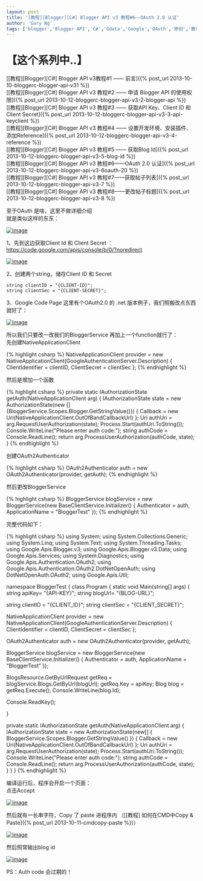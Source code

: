 ```yaml
---
layout: post
title: '[教程][Blogger][C#] Blogger API v3 教程#6——OAuth 2.0 认证'
author: 'Gary Ng'
tags: ['blogger','Blogger API','C#','Gdata','Google','OAuth','原创','教程']
---
```


# 【这个系列中..】

[[教程][Blogger][C\#] Blogger API v3教程\#1 ——
前言]({% post_url 2013-10-10-bloggerc-blogger-api-v31 %})  
 [[教程][Blogger][C\#] Blogger API v3 教程\#2 —— 申请 Blogger API
的使用权限]({% post_url 2013-10-12-bloggerc-blogger-api-v3-2-blogger-api %})  
 [[教程][Blogger][C\#] Blogger API v3 教程\#3 —— 获取API Key、Client ID
和 Client
Secret]({% post_url 2013-10-12-bloggerc-blogger-api-v3-3-api-keyclient %})  
 [[教程][Blogger][C\#] Blogger API v3 教程\#4 ——
设置开发环境、安装插件、添加Reference]({% post_url 2013-10-12-bloggerc-blogger-api-v3-4-reference %})  
 [[教程][Blogger][C\#] Blogger API v3 教程\#5 —— 获取Blog
Id]({% post_url 2013-10-12-bloggerc-blogger-api-v3-5-blog-id %})  
 [[教程][Blogger][C\#] Blogger API v3 教程\#6——OAuth 2.0
认证]({% post_url 2013-10-12-bloggerc-blogger-api-v3-6oauth-20 %})  
 [[教程][Blogger][C\#] Blogger API v3
教程\#7——获取帖子列表]({% post_url 2013-10-12-bloggerc-blogger-api-v3-7 %})  
 [[教程][Blogger][C\#] Blogger API v3
教程\#8——更改帖子标题]({% post_url 2013-10-12-bloggerc-blogger-api-v3-8 %})
 
<!-- More -->    
 至于OAuth 是啥，这里不做详细介绍  
 就是类似这样的东东：  

[![image](http://lh3.ggpht.com/-8EcUGThBuAo/UleX3FKLrSI/AAAAAAAAFG4/inkJJafEn3M/image_thumb.png?imgmax=800 "image")](http://lh3.ggpht.com/-FEteT-Eh-xk/UleX2f62-sI/AAAAAAAAFGw/bCRjGbNSc_M/s1600-h/image%25255B2%25255D.png)  
  
 1、先到这边获取Client Id 和 Client Secret
：<https://code.google.com/apis/console/b/0/?noredirect>  

[![image](http://lh5.ggpht.com/-SAYj_aziQ6c/UleX4V30ZUI/AAAAAAAAFHI/jpgqN8JlNkg/image_thumb%25255B1%25255D.png?imgmax=800 "image")](http://lh4.ggpht.com/-3WRTcBCYnLo/UleX3trC52I/AAAAAAAAFHA/6Q6KP83u6js/s1600-h/image%25255B5%25255D.png)  
  
 2、创建两个string，储存Client ID 和 Secret  

```
string clientID = "{CLIENT-ID}";
string clientSec = "{CLIENT-SECRET}";
```

  
  
 3、Google Code Page 这里有个OAuth2.0 的 .net
版本例子，我们照搬改点东西就好了：  

[![image](http://lh4.ggpht.com/-ZkFSlllU_kQ/UleX6B2cSYI/AAAAAAAAFHY/nCI6Js3QKII/image_thumb%25255B2%25255D.png?imgmax=800 "image")](http://lh3.ggpht.com/-UKsV2ZR5KY8/UleX5ZqGOqI/AAAAAAAAFHQ/-TFTDUxfwq0/s1600-h/image%25255B8%25255D.png)  
  
 所以我们只要改一改我们的BloggerService 再加上一个function就行了：  
 先创建NativeApplicationClient  

{% highlight csharp %}
NativeApplicationClient provider = new NativeApplicationClient(GoogleAuthenticationServer.Description)
{
    ClientIdentifier = clientID,
    ClientSecret = clientSec
};
{% endhighlight %}

  
 然后是增加一个函数  

{% highlight csharp %}
private static IAuthorizationState getAuth(NativeApplicationClient arg)
{
    IAuthorizationState state = new AuthorizationState(new [] {BloggerService.Scopes.Blogger.GetStringValue()})
        {
            Callback = new Uri(NativeApplicationClient.OutOfBandCallbackUrl)
        };
    Uri authUri = arg.RequestUserAuthorization(state);
    Process.Start(authUri.ToString());
    Console.WriteLine("Please enter auth code:");
    string authCode = Console.ReadLine();
    return arg.ProcessUserAuthorization(authCode, state);
}
{% endhighlight %}

  
  
 创建OAuth2Authenticator  

 {% highlight csharp %}
OAuth2Authenticator<NativeApplicationClient> auth = new OAuth2Authenticator<NativeApplicationClient>(provider, getAuth);
{% endhighlight %}

  
  
 然后更改BloggerService  

 {% highlight csharp %}
BloggerService blogService = new BloggerService(new BaseClientService.Initializer()
{
    Authenticator = auth,
    ApplicationName = "BloggerTest"
});
{% endhighlight %}

  
 完整代码如下：  

{% highlight csharp %}
using System;
using System.Collections.Generic;
using System.Linq;
using System.Text;
using System.Threading.Tasks;
using Google.Apis.Blogger.v3;
using Google.Apis.Blogger.v3.Data;
using Google.Apis.Services;
using System.Diagnostics;
using Google.Apis.Authentication.OAuth2;
using Google.Apis.Authentication.OAuth2.DotNetOpenAuth;
using DotNetOpenAuth.OAuth2;
using Google.Apis.Util;

namespace BloggerTest
{
 class Program
 {
  static void Main(string[] args)
  {
   string apiKey= "{API-KEY}";
   string blogUrl= "{BLOG-URL}";

   string clientID = "{CLIENT_ID}";
   string clientSec = "{CLIENT_SECRET}";

   NativeApplicationClient provider = new NativeApplicationClient(GoogleAuthenticationServer.Description)
   {
    ClientIdentifier = clientID,
    ClientSecret = clientSec
   };

   OAuth2Authenticator<NativeApplicationClient> auth = new OAuth2Authenticator<NativeApplicationClient>(provider, getAuth);

   BloggerService blogService = new BloggerService(new BaseClientService.Initializer()
   {
    Authenticator = auth,
    ApplicationName = "BloggerTest"
   });

   BlogsResource.GetByUrlRequest getReq = blogService.Blogs.GetByUrl(blogUrl);
   getReq.Key = apiKey;
   Blog blog = getReq.Execute();
   Console.WriteLine(blog.Id);

   Console.ReadKey();

  }

  private static IAuthorizationState getAuth(NativeApplicationClient arg)
  {
   IAuthorizationState state = new AuthorizationState(new[] { BloggerService.Scopes.Blogger.GetStringValue() })
    {
     Callback = new Uri(NativeApplicationClient.OutOfBandCallbackUrl)
    };
   Uri authUri = arg.RequestUserAuthorization(state);
   Process.Start(authUri.ToString());
   Console.WriteLine("Please enter auth code:");
   string authCode = Console.ReadLine();
   return arg.ProcessUserAuthorization(authCode, state);
  }
 }
}
{% endhighlight %}

  
  
  
 编译运行后，程序会开启一个页面：  
 点击Accept  

[![image](http://lh6.ggpht.com/-S_bLpcLohSU/UleX7Wx1nhI/AAAAAAAAFHk/0AoRuI-kKAE/image_thumb%25255B3%25255D.png?imgmax=800 "image")](http://lh6.ggpht.com/-erAFVPZLm_c/UleX6m10pAI/AAAAAAAAFHc/j1QfHEENa2o/s1600-h/image%25255B11%25255D.png)  
  
  
 然后就有一长串字符，Copy 了 paste 进程序内 （[[教程] 如何在CMD中Copy &
Paste]({% post_url 2013-10-11-cmdcopy-paste %})）  

[![image](http://lh6.ggpht.com/-2Nj1_EIyY9g/UleX8TLBGgI/AAAAAAAAFH4/BcJ7oOKnJx4/image_thumb%25255B4%25255D.png?imgmax=800 "image")](http://lh3.ggpht.com/-RwljnDEuO2g/UleX7yq0MRI/AAAAAAAAFHw/h8biK1DCJxY/s1600-h/image%25255B14%25255D.png)  
  
 然后照常输出blog id  

[![image](http://lh5.ggpht.com/-YOzsZZts-jE/UleX9rBvCdI/AAAAAAAAFII/zCND2eAOq08/image_thumb%25255B5%25255D.png?imgmax=800 "image")](http://lh4.ggpht.com/-nFPj4S0WV54/UleX86AxCpI/AAAAAAAAFIA/OqI7iSiIEK4/s1600-h/image%25255B17%25255D.png)  
  
 PS：Auth code 会过期的！

